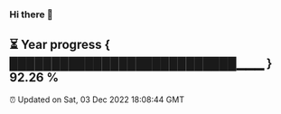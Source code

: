 ### Hi there 👋
⏳ Year progress { ███████████████████████████▁▁▁ } 92.26 %
---
⏰ Updated on Sat, 03 Dec 2022 18:08:44 GMT

